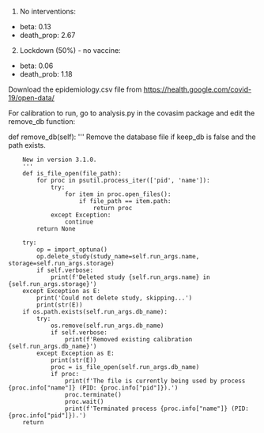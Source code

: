 1. No interventions:
- beta: 0.13
- death_prop: 2.67

2. Lockdown (50%) - no vaccine:
- beta: 0.06
- death_prob: 1.18




Download the epidemiology.csv file from https://health.google.com/covid-19/open-data/

For calibration to run, go to analysis.py in the covasim package and edit the remove_db function:

def remove_db(self):
        '''
        Remove the database file if keep_db is false and the path exists.

        New in version 3.1.0.
        '''
        def is_file_open(file_path):
            for proc in psutil.process_iter(['pid', 'name']):
                try:
                    for item in proc.open_files():
                        if file_path == item.path:
                            return proc
                except Exception:
                    continue
            return None
    
        try:
            op = import_optuna()
            op.delete_study(study_name=self.run_args.name, storage=self.run_args.storage)
            if self.verbose:
                print(f'Deleted study {self.run_args.name} in {self.run_args.storage}')
        except Exception as E:
            print('Could not delete study, skipping...')
            print(str(E))
        if os.path.exists(self.run_args.db_name):
            try:
                os.remove(self.run_args.db_name)
                if self.verbose:
                    print(f'Removed existing calibration {self.run_args.db_name}')
            except Exception as E:
                print(str(E))
                proc = is_file_open(self.run_args.db_name)
                if proc:
                    print(f'The file is currently being used by process {proc.info["name"]} (PID: {proc.info["pid"]}).')
                    proc.terminate()
                    proc.wait() 
                    print(f'Terminated process {proc.info["name"]} (PID: {proc.info["pid"]}).')
        return
